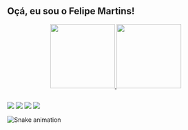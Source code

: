 ## Oçá, eu sou o Felipe Martins!
<div align="center">
  <a href="https://github.com/felipetmartins">
  <img height="150em" src="https://github-readme-stats.vercel.app/api?username=felipetmartins&show_icons=true&theme=dracula&include_all_commits=true&count_private=true"/>
  <img height="150em" src="https://github-readme-stats.vercel.app/api/top-langs/?username=felipetmartins&layout=compact&langs_count=7&theme=dracula"/>
</div>

  ##
 
<div> 
 	<a href="https://www.twitch.tv/martins_fail" target="_blank"><img src="https://img.shields.io/badge/Twitch-9146FF?style=for-the-badge&logo=twitch&logoColor=white" target="_blank"></a>
   <a href="https://discord.gg/sfZJnnYe" target="_blank"><img src="https://img.shields.io/badge/Discord-7289DA?style=for-the-badge&logo=discord&logoColor=white" target="_blank"></a>
  <a href="https://instagram.com/felipe_tmartins" target="_blank"><img src="https://img.shields.io/badge/-Instagram-%23E4405F?style=for-the-badge&logo=instagram&logoColor=white" target="_blank"></a>
  <a href = "mailto:contatofelipetmartins@gmail.com"><img src="https://img.shields.io/badge/-Gmail-%23333?style=for-the-badge&logo=gmail&logoColor=white" target="_blank"></a>
  
  ![Snake animation](https://github.com/felipetmartins/felipetmartins/blob/output/github-contribution-grid-snake.svg)
 
</div>
